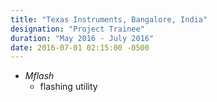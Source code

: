 ```yaml
---
title: "Texas Instruments, Bangalore, India"
designation: "Project Trainee"
duration: "May 2016 - July 2016"
date: 2016-07-01 02:15:00 -0500
---
```


- *Mflash*
	- flashing utility

